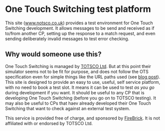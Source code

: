 # One Touch Switching test platform
This site (<a href="https://notsco.co.uk">www.notsco.co.uk</a>) provides a test environment for One Touch Switching development. It allows messages to be send and received as if to/from another CP, setting up the response to a match request, and even sending deliberately invalid messages to test error checking.

## Why would someone use this?

One Touch Switching is managed by <a href='https://totsco.org.uk'>TOTSCO Ltd</a>. But at this point their simulator seems not to be fit for purpose, and does not follow the OTS specification even for simple things like the URL paths used (see <a href="https://www.me.uk/2024/06/working-with-totsco.html">blog post</a>). This site is designed to provide an easy to use, useful, self service platform, with no need to book a test slot. It means it can be used to test <i>as you go</i> during development if you want. It should be useful to any CP that is developing One Touch Switching (before you go on to TOTSCO testing). It may also be useful to CPs that haev already developed their One Touch Switching that want to check against an external test system.

This service is provided free of charge, and sponsored by <a href="https://firebrick.co.uk">FireBrick</a>. It is not affiliated with or endorsed by TOTSCO Ltd.

